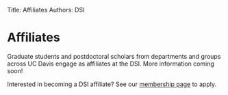 ﻿Title: Affiliates
Authors: DSI

# Affiliates

Graduate students and postdoctoral scholars from departments and groups across
UC Davis engage as affiliates at the DSI. More information coming soon!

Interested in becoming a DSI affiliate? See our [membership page][] to apply.

[membership page]: http://www.dsi.ucdavis.edu/About/Membership/

